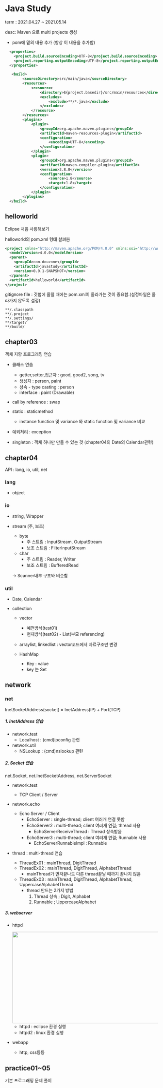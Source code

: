 # Java Study

term : 2021.04.27 ~ 2021.05.14

desc: Maven 으로 multi projects 생성

* pom에 밑의 내용 추가 (항상 이 내용을 추가함)

```xml
  <properties>
	<project.build.sourceEncoding>UTF-8</project.build.sourceEncoding>
	<project.reporting.outputEncoding>UTF-8</project.reporting.outputEncoding>
  </properties>
  
   <build>
		<sourceDirectory>src/main/java</sourceDirectory>
		<resources>
			<resource>
				<directory>${project.basedir}/src/main/resources</directory>
				<excludes>
					<exclude>**/*.java</exclude>
				</excludes>
			</resource>
		</resources>
		<plugins>
			<plugin>
				<groupId>org.apache.maven.plugins</groupId>
				<artifactId>maven-resources-plugin</artifactId>
				<configuration>
					<encoding>UTF-8</encoding>
				</configuration>
			</plugin>
			<plugin>
				<groupId>org.apache.maven.plugins</groupId>
				<artifactId>maven-compiler-plugin</artifactId>
				<version>3.8.0</version>
				<configuration>
					<source>1.8</source>
					<target>1.8</target>
				</configuration>
			</plugin>
		</plugins>
  </build>
```

## helloworld
Eclipse 처음 사용해보기

helloworld의 pom.xml 형태 살펴봄
```xml
<project xmlns="http://maven.apache.org/POM/4.0.0" xmlns:xsi="http://www.w3.org/2001/XMLSchema-instance" xsi:schemaLocation="http://maven.apache.org/POM/4.0.0 https://maven.apache.org/xsd/maven-4.0.0.xsd">
  <modelVersion>4.0.0</modelVersion>
  <parent>
    <groupId>com.douzone</groupId>
    <artifactId>javastudy</artifactId>
    <version>0.0.1-SNAPSHOT</version>
  </parent>
  <artifactId>helloworld</artifactId>
</project>
```

gitignore file : 깃헙에 올릴 때에는 pom.xml이 올라가는 것이 중요함.(설정파일은 올라가지 않도록 설정)
```
**/.classpath
**/.project
**/.settings/
**/target/
**/build/
```

## chapter03
객체 지향 프로그래밍 연습

* 클래스 연습
	* getter,setter,접근자 : good, good2, song, tv
	* 생성자 : person, paint
	* 상속 - type casting : person
	* interface : paint (Drawable)

* call by reference : swap

* static : staticmethod
	* instance function 및 variance 와 static function 및 variance 비교

* 예외처리 : exception

* singleton : 객체 하나만 만들 수 있는 것 (chapter04의 Date의 Calendar관련)

## chapter04
API : lang, io, util, net

### lang 

* object

### io

* string, Wrapper

* stream (주, 보조)
	* byte
		* 주 스트림 : InputStream, OutputStream
		* 보조 스트림 : FilterInputStream
	* char
		* 주 스트림 : Reader, Writer
		* 보조 스트림 : BufferedRead
 
 	-> Scanner내부 구조와 비슷함

### util

* Date, Calendar

* collection
	* vector
		* 예전방식(test01)
		* 현재방식(test02) - List(부모 referencing)
	* arraylist, linkedlist : vector코드에서 자료구조만 변경
	
	* HashMap
		* Key : value
		* key 는 Set

## network

### net

InetSocketAddress(socket) = InetAddress(IP) + Port(TCP)

##### 1. InetAddress 연습

* network.test
	* Localhost : (cmd)ipconfig 관련 
* network.util
	* NSLookup : (cmd)nslookup 관련 
	
##### 2. Socket 연습

net.Socket, net.InetSocketAddress, net.ServerSocket

* network.test
	* TCP Client / Server 

* network.echo
	* Echo Server / Client
		* EchoServer : single-thread; client 여러개 연결 못함
		* EchoServer2 : multi-thread; client 여러개 연결; thread 사용
			* EchoServerReceiveThread : Thread 상속받음
		* EchoServer3 : multi-thread; client 여러개 연결; Runnable 사용
			* EchoServerRunnableImpl : Runnable
			
* thread : multi-thread 연습
	* ThreadEx01 : mainThread, DigitThread
	* ThreadEx02 : mainThread, DigitThread, AlphabetThread 
		* mainThread가 먼저끝나도 다른 thread끝날 때까지 끝나지 않음
	* ThreadEx03 : mainThread, DigitThread, AlphabetThread, UppercaseAlphabetThread
		* thread 만드는 2가지 방법
			1. Thread 상속 ; Digit, Alphabet
			2. Runnable ; UppercaseAlphabet

##### 3. webserver

* httpd
	
	<img src="https://user-images.githubusercontent.com/52481037/117239269-7143cd00-ae69-11eb-8b40-4a251b566047.png" width="600" height="300">

	* httpd : eclipse 환경 실행
	* httpd2 : linux 환경 실행
* webapp
	* http, css등등
	

## practice01~05
기본 프로그래밍 문제 풀이

